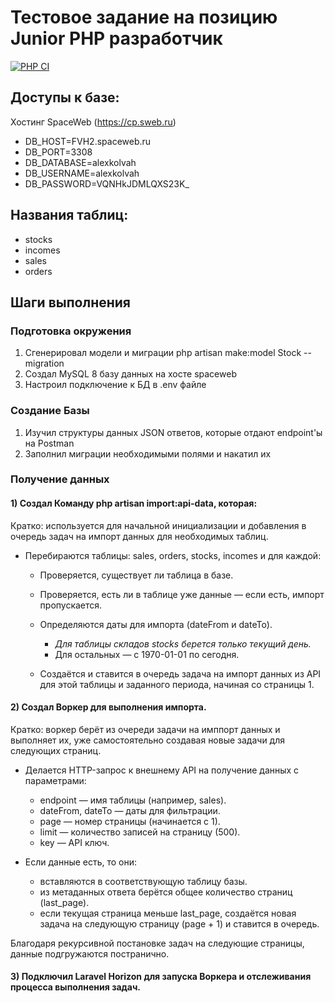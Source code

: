 # Тестовое задание на позицию Junior PHP разработчик

[![PHP CI](https://github.com/behindthep/test-assignment-1/actions/workflows/workflow.yml/badge.svg)](https://github.com/behindthep/test-assignment-1/actions/workflows/workflow.yml)

## Доступы к базе:

Хостинг SpaceWeb (https://cp.sweb.ru)

- DB_HOST=FVH2.spaceweb.ru
- DB_PORT=3308
- DB_DATABASE=alexkolvah
- DB_USERNAME=alexkolvah
- DB_PASSWORD=VQNHkJDMLQXS23K_

## Названия таблиц:
- stocks
- incomes
- sales
- orders


## Шаги выполнения

### Подготовка окружения

1) Сгенерировал модели и миграции php artisan make:model Stock --migration
2) Создал MySQL 8 базу данных на хосте spaceweb
3) Настроил подключение к БД в .env файле

### Создание Базы

1) Изучил структуры данных JSON ответов, которые отдают endpoint'ы на Postman
2) Заполнил миграции необходимыми полями и накатил их

### Получение данных

#### 1) Создал Команду php artisan import:api-data, которая:

Кратко: используется для начальной инициализации и добавления в очередь задач на импорт данных для необходимых таблиц.

- Перебираются таблицы: sales, orders, stocks, incomes и для каждой:
    - Проверяется, существует ли таблица в базе.
    - Проверяется, есть ли в таблице уже данные — если есть, импорт пропускается.

    - Определяются даты для импорта (dateFrom и dateTo).
        - *Для таблицы складов stocks берется только текущий день.*
        - Для остальных — с 1970-01-01 по сегодня.

    - Создаётся и ставится в очередь задача на импорт данных из API для этой таблицы и заданного периода, начиная со страницы 1.

#### 2) Создал Воркер для выполнения импорта.

Кратко: воркер берёт из очереди задачи на имппорт данных и выполняет их, уже самостоятельно создавая новые задачи для следующих страниц.

- Делается HTTP-запрос к внешнему API на получение данных с параметрами:
    - endpoint — имя таблицы (например, sales).
    - dateFrom, dateTo — даты для фильтрации.
    - page — номер страницы (начинается с 1).
    - limit — количество записей на страницу (500).
    - key — API ключ.

- Если данные есть, то они:
    - вставляются в соответствующую таблицу базы.
    - из метаданных ответа берётся общее количество страниц (last_page).
    - если текущая страница меньше last_page, создаётся новая задача на следующую страницу (page + 1) и ставится в очередь.

Благодаря рекурсивной постановке задач на следующие страницы, данные подгружаются постранично.

#### 3) Подключил Laravel Horizon для запуска Воркера и отслеживания процесса выполнения задач.
